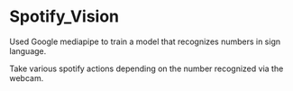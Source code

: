 # Spotify_Vision

Used Google mediapipe to train a model that recognizes numbers in sign language.

Take various spotify actions depending on the number recognized via the webcam.